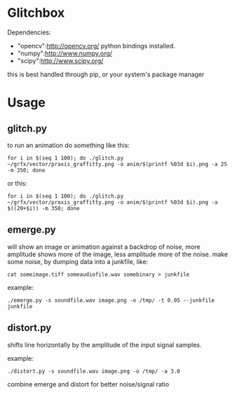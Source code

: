 Glitchbox
=========

Dependencies:
- "opencv":http://opencv.org/ python bindings installed.
- "numpy":http://www.numpy.org/
- "scipy":http://www.scipy.org/

this is best handled through pip, or your system's package manager


Usage
=====

glitch.py
---------

to run an animation do something like this:

    for i in $(seq 1 100); do ./glitch.py ~/grfx/vector/praxis_graffitty.png -o anim/$(printf %03d $i).png -a 25 -m 350; done

or this:

    for i in $(seq 1 100); do ./glitch.py ~/grfx/vector/praxis_graffitty.png -o anim/$(printf %03d $i).png -a $((20+$i)) -m 350; done



emerge.py
---------

will show an image or animation against a backdrop of noise, more amplitude shows more of the image,
less amplitude more of the noise. make some noise, by dumping data into a junkfile, like:

    cat someimage.tiff someaudiofile.wav somebinary > junkfile

example:

    ./emerge.py -s soundfile.wav image.png -o /tmp/ -t 0.05 --junkfile junkfile


distort.py
----------

shifts line horizontally by the amplitude of the input signal samples.

example:

    ./distort.py -s soundfile.wav image.png -o /tmp/ -a 3.0


combine emerge and distort for better noise/signal ratio
